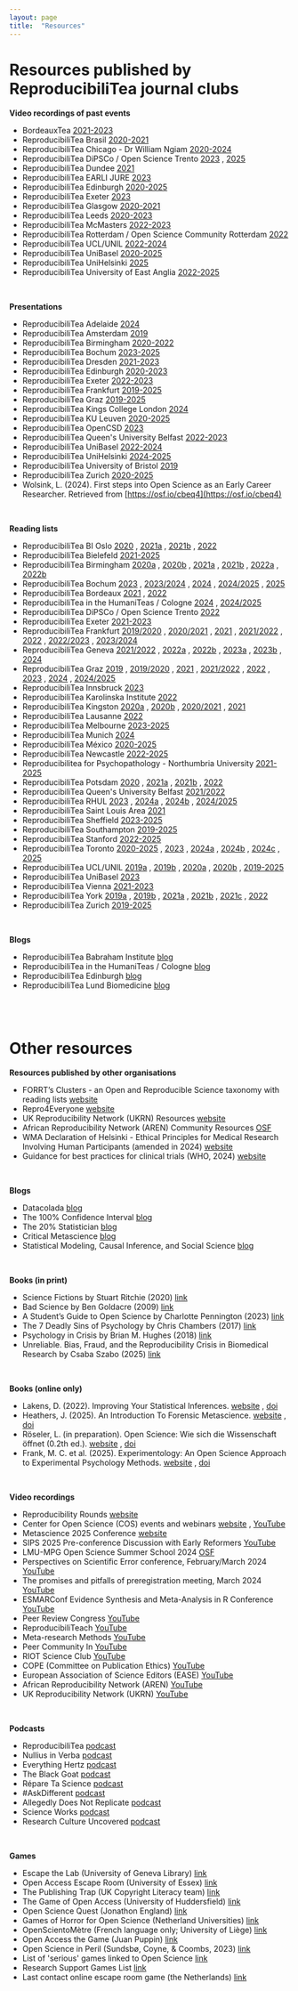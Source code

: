 ```yaml
---
layout: page
title:  "Resources"
---
```


# Resources published by ReproducibiliTea journal clubs


**Video recordings of past events**


*  BordeauxTea [2021-2023](https://www.youtube.com/playlist?list=PLg2e4R8SdhpeuGmNC_YpqA75rRFg81Pg-)   
*  ReproducibiliTea Brasil [2020-2021](https://www.youtube.com/playlist?list=PLfID5M8U8w5tfNmLgz2jM0ggn_azVVT4j)  
*  ReproducibiliTea Chicago - Dr William Ngiam [2020-2024](https://www.youtube.com/@WilliamNgiam/videos)
*  ReproducibiliTea DiPSCo / Open Science Trento [2023](https://www.youtube.com/@ReproTeaUnitn/videos) , [2025](https://sites.google.com/unitn.it/reproducibilitea/reproducibilitea-seminars/iv-edition-2025?authuser=0)   
*  ReproducibiliTea Dundee [2021](https://www.youtube.com/@dundeereproducibilitea2015/videos)   
*  ReproducibiliTea EARLI JURE [2023](https://www.youtube.com/playlist?list=PL3XjW1TIAkRRFJTjMY-AYLECF7-qAEUIy) 
*  ReproducibiliTea Edinburgh [2020-2025](https://www.youtube.com/@edinburghreproducibilitea1277/videos)   
*  ReproducibiliTea Exeter [2023](https://osf.io/rmehf/files/osfstorage) 
*  ReproducibiliTea Glasgow [2020-2021](https://www.youtube.com/@glasgowreproducibilitea1816/videos)    
*  ReproducibiliTea Leeds [2020-2023](https://www.youtube.com/@leedsreproducibilitea8534/videos)   
*  ReproducibiliTea McMasters [2022-2023](https://osf.io/xtezw/files/osfstorage)  
*  ReproducibiliTea Rotterdam / Open Science Community Rotterdam [2022](https://www.youtube.com/@opensciencecommunityrotter4952/videos)   
*  ReproducibiliTea UCL/UNIL [2022-2024](https://sites.google.com/view/reproducibilitea-ucl/recordings?authuser=0)  
*  ReproducibiliTea UniBasel [2020-2025](https://www.youtube.com/@bam_mri/videos) 
*  ReproducibiliTea UniHelsinki [2025](https://www.helsinki.fi/fi/unitube/video/ecd3c68d-b4f6-4948-8f0a-6e53a5c7c2ea) 
*  ReproducibiliTea University of East Anglia [2022-2025](https://www.youtube.com/@reproducibiliteauea1434/videos)

<br/>

**Presentations**

*  ReproducibiliTea Adelaide [2024](https://sites.google.com/view/rtea-adelaide/archive?authuser=0#h.vhxe0weq4031) 
*  ReproducibiliTea Amsterdam [2019](https://osf.io/sn6dk/files/osfstorage) 
*  ReproducibiliTea Birmingham [2020-2022](https://osf.io/jbqw6/files/osfstorage) 
*  ReproducibiliTea Bochum [2023-2025](https://osf.io/vak6y/files/osfstorage) 
*  ReproducibiliTea Dresden [2021-2023](https://osf.io/8gkqn/files/osfstorage) 
*  ReproducibiliTea Edinburgh [2020-2023](https://osf.io/kh5px/files/osfstorage) 
*  ReproducibiliTea Exeter [2022-2023](https://osf.io/rmehf/files/osfstorage) 
*  ReproducibiliTea Frankfurt [2019-2025](https://osf.io/254t7/files/osfstorage) 
*  ReproducibiliTea Graz [2019-2025](https://osf.io/r3hcn/) 
*  ReproducibiliTea Kings College London [2024](https://osf.io/msb2f/files/osfstorage) 
*  ReproducibiliTea KU Leuven [2020-2025](https://osf.io/4fyaq/files/osfstorage) 
*  ReproducibiliTea OpenCSD [2023](https://osf.io/bsq5u/files/osfstorage) 
*  ReproducibiliTea Queen's University Belfast [2022-2023](https://osf.io/2rgth/files/osfstorage) 
*  ReproducibiliTea UniBasel [2022-2024](https://osf.io/kp98v/files/osfstorage) 
*  ReproducibiliTea UniHelsinki [2024-2025](https://osf.io/4r5xt/files/osfstorage) 
*  ReproducibiliTea University of Bristol [2019](https://osf.io/9zbcw/files/osfstorage) 
*  ReproducibiliTea Zurich [2020-2025](https://osf.io/f2dt8/files/osfstorage) 
*  Wolsink, L. (2024). First steps into Open Science as an Early Career Researcher. Retrieved from [https://osf.io/cbeq4](https://osf.io/cbeq4)

<br/>

 **Reading lists**

*  ReproducibiliTea BI Oslo [2020](https://osf.io/cf8ja) , [2021a](https://osf.io/8tpjc) , [2021b](https://osf.io/3k7zp) , [2022](https://osf.io/6ubwk)
*  ReproducibiliTea Bielefeld [2021-2025](https://burst.pages.ub.uni-bielefeld.de/burst/resources/2021-11-05-paper/)
*  ReproducibiliTea Birmingham [2020a](https://osf.io/uns3b) , [2020b](https://osf.io/c5njh) , [2021a](https://osf.io/e5sbp) , [2021b](https://osf.io/trb4p) , [2022a](https://osf.io/dgjnx) , [2022b](https://osf.io/rkn67)
*  ReproducibiliTea Bochum [2023](https://osf.io/ev4zw) , [2023/2024](https://osf.io/957d3) , [2024](https://osf.io/azr2q) , [2024/2025](https://osf.io/fcbw7) , [2025](https://osf.io/zmrpj)
*  ReproducibiliTea Bordeaux [2021](https://osf.io/jqxw6/wiki/Schedule-21/) , [2022](https://osf.io/jqxw6/wiki/Schedule/)
*  ReproducibiliTea in the HumaniTeas / Cologne [2024](https://ub.uni-koeln.de/en/courses-consultations/specials/reproducibilitea-in-the-humaniteas/reproducibilitea-ss-2024) , [2024/2025](https://ub.uni-koeln.de/en/kurse-beratung/specials/reproducibilitea-in-the-humaniteas/reproducibilitea-ws-2024-25)
*  ReproducibiliTea DiPSCo / Open Science Trento [2022](https://sites.google.com/unitn.it/reproducibilitea/reading-list/our-reading-list?authuser=0)
*  ReproducibiliTea Exeter [2021-2023](https://osf.io/rmehf/files/osfstorage)
*  ReproducibiliTea Frankfurt [2019/2020](https://osf.io/jk74w) , [2020/2021](https://osf.io/jfbv5) , [2021](https://osf.io/8v764) , [2021/2022](https://osf.io/ebd6x) , [2022](https://osf.io/vqhkw) , [2022/2023](https://osf.io/zng2d) , [2023/2024](https://osf.io/9hrtw)
*  ReproducibiliTea Geneva [2021/2022](https://osf.io/qrsgc) , [2022a](https://osf.io/9yek7) , [2022b](https://osf.io/yt2rs) , [2023a](https://osf.io/cjg7m) , [2023b](https://osf.io/mt7rj) , [2024](https://osf.io/gf53t)
*  ReproducibiliTea Graz [2019](https://osf.io/g4e8j) , [2019/2020](https://osf.io/8kbm2) , [2021](https://osf.io/buv2g) , [2021/2022](https://osf.io/v7f4t) , [2022](https://osf.io/rkfbs) , [2023](https://osf.io/2mjgh) , [2024](https://osf.io/x2unk) , [2024/2025](https://osf.io/2at7j)
*  ReproducibiliTea Innsbruck [2023](https://osf.io/jtx2m/wiki/home/)
*  ReproducibiliTea Karolinska Institute [2022](https://osf.io/k9wzn)
*  ReproducibiliTea Kingston [2020a](https://osf.io/y7sed) , [2020b](https://osf.io/z2wrq) , [2020/2021](https://osf.io/q7dk4) , [2021](https://osf.io/4gkcj)
*  ReproducibiliTea Lausanne [2022](https://osf.io/76gcb)
*  ReproducibiliTea Melbourne [2023-2025](https://www.aus-rn.org/journal-clubs)
*  ReproducibiliTea Munich [2024](https://www.osc.uni-muenchen.de/meetups/reproducibilitea/reprot_programm_sose2024.pdf)
*  ReproducibiliTea México [2020-2025](https://sites.google.com/view/rptmx)
*  ReproducibiliTea Newcastle [2022-2025](https://www.ncl.ac.uk/library/academics-and-researchers/lrs/open-research/reproducibilitea/)
*  Reproducibilitea for Psychopathology - Northumbria University [2021-2025](https://osf.io/3vd59/files/osfstorage)
*  ReproducibiliTea Potsdam [2020](https://osf.io/ucm58) ,  [2021a](https://osf.io/8ta73) , [2021b](https://osf.io/k9etb) , [2022](https://osf.io/vwqgb)
*  ReproducibiliTea Queen's University Belfast [2021/2022](https://osf.io/cnu82)
*  ReproducibiliTea RHUL [2023](https://osf.io/9zxbh) ,  [2024a](https://osf.io/x4ynd) ,  [2024b](https://osf.io/8mqat) , [2024/2025](https://osf.io/r9uts)
*  ReproducibiliTea Saint Louis Area [2021](https://osf.io/edpx6)
*  ReproducibiliTea Sheffield [2023-2025](https://reproducibilitea-sheffield.github.io/)
*  ReproducibiliTea Southampton [2019-2025](https://library.soton.ac.uk/lovedata/reproducibiliTea#previous)
*  ReproducibiliTea Stanford [2022-2025](https://med.stanford.edu/sporr/education/training/ReproducibiliTea.html)
*  ReproducibiliTea Toronto [2020-2025](https://osf.io/h3adt/wiki/home/) , [2023](https://osf.io/r6t57) , [2024a](https://osf.io/j9c5m) , [2024b](https://osf.io/zjh3p) , [2024c](https://osf.io/wzagr) , [2025](https://osf.io/7dh3j)
*  ReproducibiliTea UCL/UNIL [2019a](https://osf.io/nkhyu) , [2019b](https://osf.io/pnx7j) , [2020a](https://osf.io/ypqz5) , [2020b](https://osf.io/k5486) ,  [2019-2025](https://sites.google.com/view/reproducibilitea-ucl/past-events?authuser=0)
*  ReproducibiliTea UniBasel [2023](https://osf.io/rqp56)
*  ReproducibiliTea Vienna [2021-2023](https://drive.google.com/file/d/11y1iwtVbv_dPasHGWJUdfqLPh5i8T1IO/view)
*  ReproducibiliTea York [2019a](https://osf.io/msr43) , [2019b](https://osf.io/3e2jb) , [2021a](https://osf.io/2hj3n) ,  [2021b](https://osf.io/yhzqw) ,  [2021c](https://osf.io/qg9ec) , [2022](https://osf.io/bq9na)
*  ReproducibiliTea Zurich [2019-2025](https://www.crs.uzh.ch/en/training/ReproducibiliTea.html)

<br/>

**Blogs**
*  ReproducibiliTea Babraham Institute [blog](https://babraham-reproducibilitea-journal-club.gitlab.io/babraham-reproducibilitea-journal-club/)
*  ReproducibiliTea in the HumaniTeas / Cologne [blog](https://elenlefoll.quarto.pub/os-linguistics2025/posts.html)
*  ReproducibiliTea Edinburgh [blog](https://edopenresearch.wordpress.com/category/reproducibilitea-blog/)
*  ReproducibiliTea Lund Biomedicine [blog](https://www.advansci-research.com/blog-and-news/categories/reproducibilitea-journal-club) 

<br/><br/>

# Other resources

**Resources published by other organisations**
*  FORRT’s Clusters - an Open and Reproducible Science taxonomy with reading lists [website](https://forrt.org/clusters/)
*  Repro4Everyone [website](https://www.repro4everyone.org/resources)
*  UK Reproducibility Network (UKRN) Resources [website](https://www.ukrn.org/resources/)
*  African Reproducibility Network (AREN) Community Resources [OSF](https://osf.io/zdp83/)
*  WMA Declaration of Helsinki - Ethical Principles for Medical Research Involving Human Participants (amended in 2024) [website](https://www.wma.net/policies-post/wma-declaration-of-helsinki/)
*  Guidance for best practices for clinical trials (WHO, 2024) [website](https://www.who.int/publications/i/item/9789240097711)

<br/>

**Blogs**
*  Datacolada [blog](https://datacolada.org/)
*  The 100% Confidence Interval [blog](https://www.the100.ci/)
*  The 20% Statistician [blog](https://daniellakens.blogspot.com/)
*  Critical Metascience [blog](https://markrubin.substack.com/)
*  Statistical Modeling, Causal Inference, and Social Science [blog](https://statmodeling.stat.columbia.edu/)

<br/>

**Books (in print)**
*  Science Fictions by Stuart Ritchie (2020) [link](https://www.sciencefictions.org/p/book)
*  Bad Science by Ben Goldacre (2009) [link](https://www.amazon.co.uk/Bad-Science-Ben-Goldacre/dp/000728487X/?tag=bs0b-21)
*  A Student’s Guide to Open Science by Charlotte Pennington (2023) [link](https://www.mheducation.co.uk/a-student-s-guide-to-open-science-using-the-replication-crisis-to-reform-psychology-9780335251162-emea-group)
*  The 7 Deadly Sins of Psychology by Chris Chambers (2017) [link](https://press.princeton.edu/books/hardcover/9780691158907/the-seven-deadly-sins-of-psychology)
*  Psychology in Crisis by Brian M. Hughes (2018) [link](https://brianmhughes.com/2018/08/13/psychology-in-crisis/)
*  Unreliable. Bias, Fraud, and the Reproducibility Crisis in Biomedical Research by Csaba Szabo (2025) [link](https://cup.columbia.edu/book/unreliable/9780231216241/) 

<br/>

**Books (online only)**
*  Lakens, D. (2022). Improving Your Statistical Inferences. [website](https://lakens.github.io/statistical_inferences/) , [doi](https://doi.org/10.5281/zenodo.6409077)
*  Heathers, J. (2025). An Introduction To Forensic Metascience. [website](https://jamesheathers.curve.space/) , [doi](https://doi.org/10.5281/zenodo.14871843)
*  Röseler, L. (in preparation). Open Science: Wie sich die Wissenschaft öffnet (0.2th ed.). [website](https://lukasroeseler.github.io/opensciencebuch/) , [doi](https://doi.org/10.17605/OSF.IO/2QXWV)
*  Frank, M. C. et al. (2025). Experimentology: An Open Science Approach to Experimental Psychology Methods. [website](https://experimentology.io/) , [doi](https://doi.org/10.25936/3JP6-5M50) 

<br/>

**Video recordings** 
*  Reproducibility Rounds [website](https://med.stanford.edu/sporr/education/training/Reproducibility_Rounds.html)
*  Center for Open Science (COS) events and webinars [website](https://www.cos.io/events) , [YouTube](https://www.youtube.com/@CenterforOpenScience/videos)
*  Metascience 2025 Conference [website](https://cassyni.com/s/metascience-2025)
*  SIPS 2025 Pre-conference Discussion with Early Reformers [YouTube](https://www.youtube.com/@ImprovingPsych/videos)
*  LMU-MPG Open Science Summer School 2024 [OSF](https://osf.io/pxgsc/)
*  Perspectives on Scientific Error conference, February/March 2024 [YouTube](https://www.youtube.com/playlist?list=PL2jHUB0Qi4eMKMfEhumy5DHGcZZVEBiSB)
*  The promises and pitfalls of preregistration meeting, March 2024 [YouTube](https://www.youtube.com/playlist?list=PLg7f-TkW11iWRzQbKFl7jWqgc9EDgK16V)
*  ESMARConf Evidence Synthesis and Meta-Analysis in R Conference [YouTube](https://esmarconf.org/recordings/)
*  Peer Review Congress [YouTube](https://www.youtube.com/@peerreviewcongress8496/videos)
*  ReproducibiliTeach [YouTube](https://www.youtube.com/@reproducibiliteach/videos)
*  Meta-research Methods [YouTube](https://www.youtube.com/@Metaresearch_methods/videos)
*  Peer Community In [YouTube](https://www.youtube.com/@peercommunityin9351/videos)
*  RIOT Science Club [YouTube](https://www.youtube.com/@RIOTScienceClub/videos)
*  COPE (Committee on Publication Ethics) [YouTube](https://www.youtube.com/@publicationethics/videos)
*  European Association of Science Editors (EASE) [YouTube](https://www.youtube.com/@EASEeditors/videos)
*  African Reproducibility Network (AREN) [YouTube](https://www.youtube.com/@africanrepro/videos)
*  UK Reproducibility Network (UKRN) [YouTube](https://www.youtube.com/@ukreproducibilitynetwork3307/videos) 

<br/>

**Podcasts**
*  ReproducibiliTea [podcast](https://soundcloud.com/reproducibilitea)
*  Nullius in Verba [podcast](https://nulliusinverba.podbean.com/)
*  Everything Hertz [podcast](https://everythinghertz.com/)
*  The Black Goat [podcast](https://www.theblackgoatpodcast.com/)
*  Répare Ta Science [podcast](https://open.spotify.com/show/0b98zlhi0Axosw96tmcZ86)
*  #AskDifferent [podcast](https://www.einsteinfoundation.de/en/podcast)
*  Allegedly Does Not Replicate [podcast](https://open.spotify.com/show/1gH9YRve1SpkH8OvaWI0i7)
*  Science Works [podcast](https://www.rmz.hu-berlin.de/en/rmz-funk/podcast)
*  Research Culture Uncovered [podcast](https://research-culture.captivate.fm/)

<br/>

**Games**
*  Escape the Lab (University of Geneva Library) [link](https://www.unige.ch/innovations-pedagogiques/en/project-list/escape-the-lab)
*  Open Access Escape Room (University of Essex) [link](https://figshare.com/articles/journal_contribution/Open_Access_Escape_Room_-_Instructions/7359398?file=13599407)
*  The Publishing Trap (UK Copyright Literacy team) [link](https://copyrightliteracy.org/resources/the-publishing-trap/)
*  The Game of Open Access (University of Huddersfield) [link](https://eprints.hud.ac.uk/id/eprint/33874/) 
*  Open Science Quest (Jonathon England) [link](https://openscience.quest/) 
*  Games of Horror for Open Science (Netherland Universities) [link](https://ghostcollective.github.io/) 
*  OpenScientoMètre (French language only; University of Liège) [link](https://lib.uliege.be/fr/open-science/nos-outils/openscientometre)
*  Open Access the Game (Juan Puppin) [link](https://www.construct.net/en/free-online-games/open-access-game-542/play)
*  Open Science in Peril (Sundsbø, Coyne, & Coombs, 2023) [link](https://figshare.com/projects/Open_Science_in_Peril/194243)
*  List of 'serious' games linked to Open Science [link](https://openplato.eu/mod/page/view.php?id=1102) 
*  Research Support Games List [link](https://figshare.com/articles/online_resource/Research_Support_Games_List/16652701/5?file=34327916)
*  Last contact online escape room game (the Netherlands) [link](https://www.sherlocked.nl/last-contact) 
